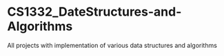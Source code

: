 # CS1332_DateStructures-and-Algorithms
All projects with implementation of various data structures and algorithms
